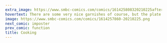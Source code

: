 ```yaml
---
extra_image: https://www.smbc-comics.com/comics/161425808320210225after.png
hovertext: There are some very nice garnishes of course, but the plate is empty.
image: https://www.smbc-comics.com/comics/1614257860-20210225.png
next_comic: imposter
prev_comic: function
title: Cooking
---
```


